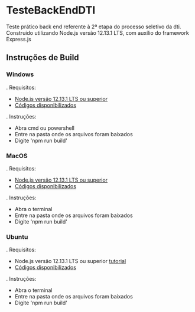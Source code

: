 # TesteBackEndDTI
Teste prático back end referente à 2ª etapa do processo seletivo da dti.
Construido utilizando Node.js versão 12.13.1 LTS, com auxílio do framework Express.js

## Instruções de Build
### Windows
. Requisitos:
  - [Node.js versão 12.13.1 LTS ou superior](https://nodejs.org/en/)
  - [Códigos disponibilizados](https://github.com/srsimonetti/TesteBackEndDTI.git)

. Instruções:
  - Abra cmd ou powershell
  - Entre na pasta onde os arquivos foram baixados
  - Digite 'npm run build'
  
### MacOS
. Requisitos:
  - [Node.js versão 12.13.1 LTS ou superior](https://nodejs.org/dist/v12.13.1/node-v12.13.1.pkg)
  - [Códigos disponibilizados](https://github.com/srsimonetti/TesteBackEndDTI.git)
   
. Instruções:
  - Abra o terminal
  - Entre na pasta onde os arquivos foram baixados
  - Digite 'npm run build'
  
### Ubuntu
. Requisitos:
  - Node.js versão 12.13.1 LTS ou superior [tutorial](https://www.hostinger.com.br/tutoriais/instalar-node-js-ubuntu/)
  - [Códigos disponibilizados](https://github.com/srsimonetti/TesteBackEndDTI.git)
   
. Instruções:
  - Abra o terminal
  - Entre na pasta onde os arquivos foram baixados
  - Digite 'npm run build'
